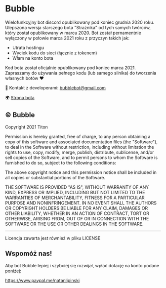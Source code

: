 # Bubble

Wielofunkcyjny bot discord opublikowany pod koniec grudnia 2020 roku.
Ulepszona wersja starszego bota "Strażnika" od tych samych twórców, który został opublikowany w marcu 2020.
Bot został pernamentnie wyłączony w połowie marca 2021 roku z przyczyn takich jak:
- Utrata hostingu
- Wyciek kodu do sieci (łącznie z tokenem)
- Włam na konto bota

Kod bota został oficjalnie opublikowany pod koniec marca 2021. Zapraszamy do używania pełnego kodu (lub
samego silnika) do tworzenia własnych botów ❤

📧 Kontakt z developerami: bubblebot@gmail.com

🌍 [Strona bota](https://bubble.tk)


© Bubble
--------------------------------------------------------------------------------------
Copyright 2021 Titon

Permission is hereby granted, free of charge, to any person obtaining a copy of this software and associated documentation files (the "Software"), to deal in the Software without restriction, including without limitation the rights to use, copy, modify, merge, publish, distribute, sublicense, and/or sell copies of the Software, and to permit persons to whom the Software is furnished to do so, subject to the following conditions:

The above copyright notice and this permission notice shall be included in all copies or substantial portions of the Software.

THE SOFTWARE IS PROVIDED "AS IS", WITHOUT WARRANTY OF ANY KIND, EXPRESS OR IMPLIED, INCLUDING BUT NOT LIMITED TO THE WARRANTIES OF MERCHANTABILITY, FITNESS FOR A PARTICULAR PURPOSE AND NONINFRINGEMENT. IN NO EVENT SHALL THE AUTHORS OR COPYRIGHT HOLDERS BE LIABLE FOR ANY CLAIM, DAMAGES OR OTHER LIABILITY, WHETHER IN AN ACTION OF CONTRACT, TORT OR OTHERWISE, ARISING FROM, OUT OF OR IN CONNECTION WITH THE SOFTWARE OR THE USE OR OTHER DEALINGS IN THE SOFTWARE.

----------------------------------------------------------------------------------------

Licencja zawarta jest również w pliku LICENSE


Wspomóż nas!
-------------------------------------------------------------------------------------
Aby bot Bubble lepiej i szybciej się rozwijał, wpłać dotację na konto podane
poniżej:

https://www.paypal.me/natanlipinski
